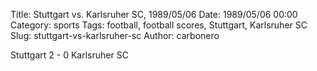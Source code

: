 Title: Stuttgart vs. Karlsruher SC, 1989/05/06
Date: 1989/05/06 00:00
Category: sports
Tags: football, football scores, Stuttgart, Karlsruher SC
Slug: stuttgart-vs-karlsruher-sc
Author: carbonero


Stuttgart 2 - 0 Karlsruher SC
